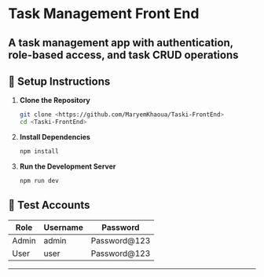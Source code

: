 # Task Management Front End

A task management app with authentication, role-based access, and task CRUD operations
---

## 🚀 Setup Instructions

1. **Clone the Repository**
   ```bash
   git clone <https://github.com/MaryemKhaoua/Taski-FrontEnd>
   cd <Taski-FrontEnd>
   ```

2. **Install Dependencies**
   ```bash
   npm install
   ```



4. **Run the Development Server**
   ```bash
   npm run dev
   ```

## 👥 Test Accounts

| Role   | Username        | Password            |
|--------|-----------------|---------------------|
| Admin  | admin           | Password@123        |
| User   | user            | Password@123        |

---